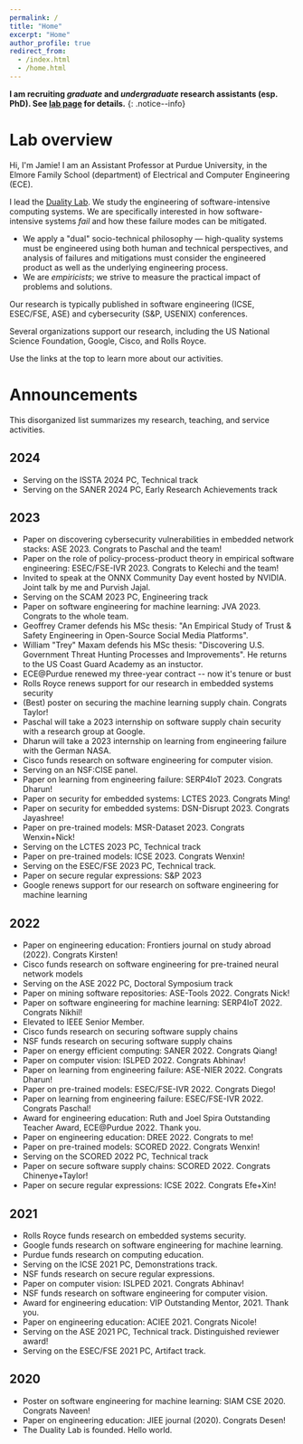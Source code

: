 ```yaml
---
permalink: /
title: "Home"
excerpt: "Home"
author_profile: true
redirect_from: 
  - /index.html
  - /home.html
---
```


**I am recruiting *graduate* and *undergraduate* research assistants (esp. PhD). See [lab page](research/) for details.**
{: .notice--info}

# Lab overview

Hi, I'm Jamie!
I am an Assistant Professor at Purdue University, in the Elmore Family School (department) of Electrical and Computer Engineering (ECE).

I lead the [Duality Lab](/research).
We study the engineering of software-intensive computing systems.
We are specifically interested in how software-intensive systems *fail* and how these failure modes can be mitigated.
- We apply a "dual" socio-technical philosophy &mdash; high-quality systems must be engineered using both human and technical perspectives, and analysis of failures and mitigations must consider the engineered product as well as the underlying engineering process.
- We are *empiricists*; we strive to measure the practical impact of problems and solutions.

Our research is typically published in software engineering (ICSE, ESEC/FSE, ASE) and cybersecurity (S&P, USENIX) conferences.

Several organizations support our research, including the US National Science Foundation, Google, Cisco, and Rolls Royce.

Use the links at the top to learn more about our activities.

# Announcements

This disorganized list summarizes my research, teaching, and service activities.

## 2024

- Serving on the ISSTA 2024 PC, Technical track
- Serving on the SANER 2024 PC, Early Research Achievements track

## 2023

- Paper on discovering cybersecurity vulnerabilities in embedded network stacks: ASE 2023. Congrats to Paschal and the team!
- Paper on the role of policy-process-product theory in empirical software engineering: ESEC/FSE-IVR 2023. Congrats to Kelechi and the team!
- Invited to speak at the ONNX Community Day event hosted by NVIDIA. Joint talk by me and Purvish Jajal. 
- Serving on the SCAM 2023 PC, Engineering track
- Paper on software engineering for machine learning: JVA 2023. Congrats to the whole team.
- Geoffrey Cramer defends his MSc thesis: "An Empirical Study of Trust & Safety Engineering in Open-Source Social Media Platforms".
- William "Trey" Maxam defends his MSc thesis: "Discovering U.S. Government Threat Hunting Processes and Improvements". He returns to the US Coast Guard Academy as an instuctor.
- ECE@Purdue renewed my three-year contract -- now it's tenure or bust
- Rolls Royce renews support for our research in embedded systems security
- (Best) poster on securing the machine learning supply chain.  Congrats Taylor!
- Paschal will take a 2023 internship on software supply chain security with a research group at Google.
- Dharun will take a 2023 internship on learning from engineering failure with the German NASA.
- Cisco funds research on software engineering for computer vision.
- Serving on an NSF:CISE panel.
- Paper on learning from engineering failure: SERP4IoT 2023. Congrats Dharun!
- Paper on security for embedded systems: LCTES 2023. Congrats Ming!
- Paper on security for embedded systems: DSN-Disrupt 2023. Congrats Jayashree!
- Paper on pre-trained models: MSR-Dataset 2023. Congrats Wenxin+Nick!
- Serving on the LCTES 2023 PC, Technical track
- Paper on pre-trained models: ICSE 2023. Congrats Wenxin!
- Serving on the ESEC/FSE 2023 PC, Technical track.
- Paper on secure regular expressions: S&P 2023
- Google renews support for our research on software engineering for machine learning

## 2022

- Paper on engineering education: Frontiers journal on study abroad (2022). Congrats Kirsten!
- Cisco funds research on software engineering for pre-trained neural network models
- Serving on the ASE 2022 PC, Doctoral Symposium track
- Paper on mining software repositories: ASE-Tools 2022. Congrats Nick!
- Paper on software engineering for machine learning: SERP4IoT 2022. Congrats Nikhil!
- Elevated to IEEE Senior Member.
- Cisco funds research on securing software supply chains
- NSF funds research on securing software supply chains
- Paper on energy efficient computing: SANER 2022. Congrats Qiang!
- Paper on computer vision: ISLPED 2022. Congrats Abhinav!
- Paper on learning from engineering failure: ASE-NIER 2022. Congrats Dharun!
- Paper on pre-trained models: ESEC/FSE-IVR 2022. Congrats Diego!
- Paper on learning from engineering failure: ESEC/FSE-IVR 2022. Congrats Paschal!
- Award for engineering education: Ruth and Joel Spira Outstanding Teacher Award, ECE@Purdue 2022. Thank you.
- Paper on engineering education: DREE 2022. Congrats to me!
- Paper on pre-trained models: SCORED 2022. Congrats Wenxin!
- Serving on the SCORED 2022 PC, Technical track
- Paper on secure software supply chains: SCORED 2022. Congrats Chinenye+Taylor!
- Paper on secure regular expressions: ICSE 2022. Congrats Efe+Xin!

## 2021

- Rolls Royce funds research on embedded systems security.
- Google funds research on software engineering for machine learning.
- Purdue funds research on computing education.
- Serving on the ICSE 2021 PC, Demonstrations track.
- NSF funds research on secure regular expressions.
- Paper on computer vision: ISLPED 2021. Congrats Abhinav!
- NSF funds research on software engineering for computer vision.
- Award for engineering education: VIP Outstanding Mentor, 2021. Thank you.
- Paper on engineering education: ACIEE 2021. Congrats Nicole!
- Serving on the ASE 2021 PC, Technical track. Distinguished reviewer award!
- Serving on the ESEC/FSE 2021 PC, Artifact track.

## 2020

- Poster on software engineering for machine learning: SIAM CSE 2020. Congrats Naveen!
- Paper on engineering education: JIEE journal (2020). Congrats Desen!
- The Duality Lab is founded. Hello world.